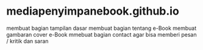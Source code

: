 # mediapenyimpanebook.github.io
membuat bagian tampilan dasar
membuat bagian tentang e-Book
membuat gambaran cover e-Book
mmebuat bagian contact agar bisa memberi pesan / kritik dan saran
